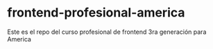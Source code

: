 frontend-profesional-america
============================

Este es el repo del curso profesional de frontend 3ra generación para America
